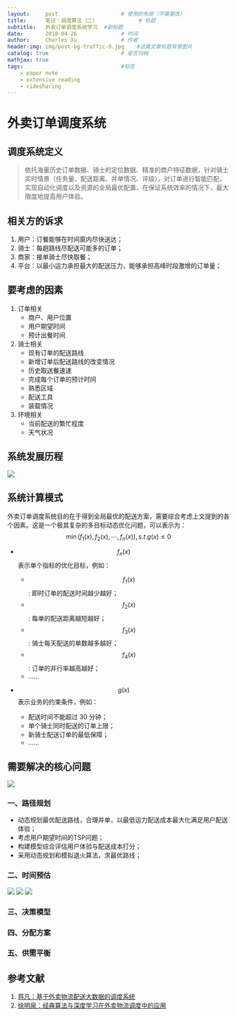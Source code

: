 ```yaml
---
layout:     post                    # 使用的布局（不需要改）
title:      笔记：调度算法（二） 			   # 标题 
subtitle:   外卖订单调度系统学习  #副标题
date:       2018-04-26              # 时间
author:     Charles Xu              # 作者
header-img: img/post-bg-traffic-0.jpg    #这篇文章标题背景图片
catalog: true                       # 是否归档
mathjax: true
tags:                               #标签
    - paper note
    - extensive reading
    - ridesharing
---
```

# 外卖订单调度系统
## 调度系统定义
> 依托海量历史订单数据、骑士的定位数据、精准的商户特征数据，针对骑士实时情景（任务量、配送距离、并单情况、评级），对订单进行智能匹配，实现自动化调度以及资源的全局最优配置，在保证系统效率的情况下，最大限度地提高用户体验。

## 相关方的诉求
1. 用户：订餐能够在时间窗内尽快送达；
2. 骑士：每趟路线尽配送可能多的订单；
3. 商家：接单骑士尽快取餐；
4. 平台：以最小运力承担最大的配送压力，能够承担高峰时段激增的订单量；

## 要考虑的因素
1. 订单相关
	- 商户、用户位置
	- 用户期望时间
	- 预计出餐时间
2. 骑士相关
	- 现有订单的配送路线
	- 新增订单后配送路线的改变情况
	- 历史取送餐速速
	- 完成每个订单的预计时间
	- 熟悉区域
	- 配送工具
	- 装载情况
3. 环境相关
	- 当前配送的繁忙程度
	- 天气状况

## 系统发展历程
![](https://ws2.sinaimg.cn/large/006tKfTcgy1fqq2p8og0kj31d60m875y.jpg)

## 系统计算模式
外卖订单调度系统目的在于得到全局最优的配送方案，需要综合考虑上文提到的各个因素。这是一个极其复杂的多目标动态优化问题，可以表示为：<br>
$$\min(f_1(x),f_2(x),\cdots, f_n(x)),s.t.g(x)\leq0$$

- $$f_n(x)$$ 表示单个指标的优化目标，例如：
	- $$f_1(x)$$: 即时订单的配送时间越少越好；
	- $$f_2(x)$$: 每单的配送距离越短越好；
	- $$f_3(x)$$: 骑士每天配送的单数越多越好；
	- $$f_4(x)$$: 订单的并行率越高越好；
	- ……

- $$g(x)$$ 表示业务的约束条件，例如：
	- 配送时间不能超过 30 分钟；
	- 单个骑士同时配送的订单上限；
	- 新骑士配送订单的最低保障；
	- ……

## 需要解决的核心问题
![](https://ws4.sinaimg.cn/large/006tKfTcgy1fqq4t35mgsj31kw0plwif.jpg)

### 一、路径规划
- 动态规划最优配送路线，合理并单，以最低运力配送成本最大化满足用户配送体验；
- 考虑用户期望时间的TSP问题；
- 构建模型综合评估用户体验与配送成本打分；
- 采用动态规划和模拟退火算法，求最优路线；

### 二、时间预估
![](https://ws1.sinaimg.cn/large/006tKfTcgy1fqq48rkb66j317a0oc0vh.jpg)
![](https://ws2.sinaimg.cn/large/006tKfTcgy1fqq4bfb6sqj30yu0hqmxf.jpg)
![](https://ws4.sinaimg.cn/large/006tKfTcgy1fqq4asm7dgj30w80dqacx.jpg)
### 三、决策模型
### 四、分配方案
### 五、供需平衡

## 参考文献
1. [蒋凡：基于外卖物流配送大数据的调度系统](http://www.infocomm-journal.com/bdr/CN/article/downloadArticleFile.do?attachType=PDF&id=159437)
2. [徐明泉：经典算法与深度学习在外卖物流调度中的应用](https://myslide.cn/slides/413)

